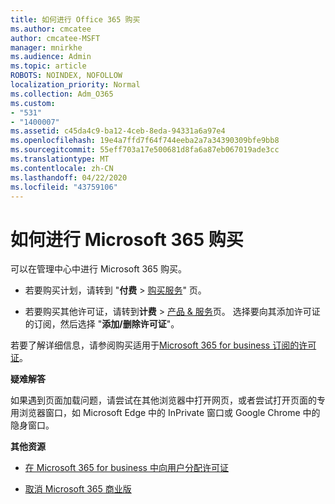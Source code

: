 ```yaml
---
title: 如何进行 Office 365 购买
ms.author: cmcatee
author: cmcatee-MSFT
manager: mnirkhe
ms.audience: Admin
ms.topic: article
ROBOTS: NOINDEX, NOFOLLOW
localization_priority: Normal
ms.collection: Adm_O365
ms.custom:
- "531"
- "1400007"
ms.assetid: c45da4c9-ba12-4ceb-8eda-94331a6a97e4
ms.openlocfilehash: 19e4a7ffd7f64f744eeba2a7a34390309bfe9bb8
ms.sourcegitcommit: 55eff703a17e500681d8fa6a87eb067019ade3cc
ms.translationtype: MT
ms.contentlocale: zh-CN
ms.lasthandoff: 04/22/2020
ms.locfileid: "43759106"
---
```

# <a name="how-to-make-a-microsoft-365-purchase"></a>如何进行 Microsoft 365 购买

可以在管理中心中进行 Microsoft 365 购买。
  
- 若要购买计划，请转到 "**付费** \> [购买服务](https://go.microsoft.com/fwlink/p/?linkid=868433)" 页。

- 若要购买其他许可证，请转到**计费** \> [产品 & 服务](https://go.microsoft.com/fwlink/p/?linkid=842054)页。 选择要向其添加许可证的订阅，然后选择 "**添加/删除许可证**"。
  
若要了解详细信息，请参阅购买适用于[Microsoft 365 for business 订阅的许可证](https://docs.microsoft.com/office365/admin/subscriptions-and-billing/buy-licenses)。

**疑难解答**

如果遇到页面加载问题，请尝试在其他浏览器中打开网页，或者尝试打开页面的专用浏览器窗口，如 Microsoft Edge 中的 InPrivate 窗口或 Google Chrome 中的隐身窗口。 

**其他资源**
  
- [在 Microsoft 365 for business 中向用户分配许可证](https://docs.microsoft.com/office365/admin/subscriptions-and-billing/assign-licenses-to-users)

- [取消 Microsoft 365 商业版](https://docs.microsoft.com/office365/admin/subscriptions-and-billing/cancel-your-subscription)